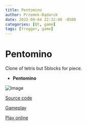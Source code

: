 ```yaml
---
title: Pentomino
author: Przemek-Bądaruk
date: 2022-09-04 22:32:00 -0500
categories: [Qt, game]
tags: [frogger, game]
---
```


# Pentomino
Clone of tetris but 5blocks for piece.


* **Pentomino**

![Image](https://user-images.githubusercontent.com/28188300/188275793-29e87a85-55d4-4840-af4e-af646e2a6f97.png)

[Source code](https://github.com/Przemekkkth/Pentomino_Qt-Cpp)

[Gameplay](https://youtu.be/fVtmckgR38g)

[Play online](/assets/games/pentomino/index.html)


